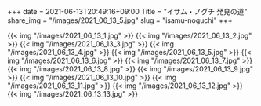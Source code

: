 +++
date  = 2021-06-13T20:49:16+09:00
Title = "イサム・ノグチ 発見の道"
share_img = "/images/2021_06_13_5.jpg"
slug = "isamu-noguchi"
+++

{{< img "/images/2021_06_13_1.jpg" >}}
{{< img "/images/2021_06_13_2.jpg" >}}
{{< img "/images/2021_06_13_3.jpg" >}}
{{< img "/images/2021_06_13_4.jpg" >}}
{{< img "/images/2021_06_13_5.jpg" >}}
{{< img "/images/2021_06_13_6.jpg" >}}
{{< img "/images/2021_06_13_7.jpg" >}}
{{< img "/images/2021_06_13_8.jpg" >}}
{{< img "/images/2021_06_13_9.jpg" >}}
{{< img "/images/2021_06_13_10.jpg" >}}
{{< img "/images/2021_06_13_11.jpg" >}}
{{< img "/images/2021_06_13_12.jpg" >}}
{{< img "/images/2021_06_13_13.jpg" >}}